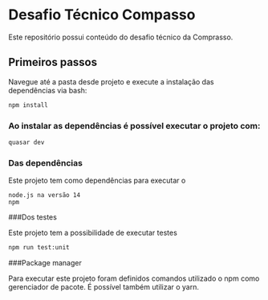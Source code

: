 # Desafio Técnico Compasso

Este repositório possui conteúdo do desafio técnico da Comprasso.

## Primeiros passos

Navegue até a pasta desde projeto e execute a instalação das dependências via bash:

```bash
npm install
```

### Ao instalar as dependências é possível executar o projeto com:
```bash
quasar dev
```


### Das dependências

Este projeto tem como dependências para executar o

    node.js na versão 14
    npm


###Dos testes

Este projeto tem a possibilidade de executar testes

```bash
npm run test:unit
```

###Package manager

Para executar este projeto foram definidos comandos utilizado o npm como gerenciador de pacote.
É possível também utilizar o yarn.
